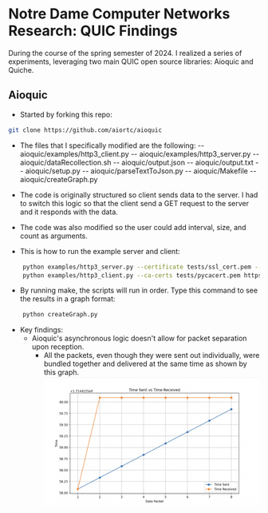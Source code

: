 # Notre Dame Computer Networks Research: QUIC Findings

During the course of the spring semester of 2024. I realized a series of experiments, leveraging two main QUIC open source libraries: Aioquic and Quiche. 

## Aioquic
- Started by forking this repo:
```bash
git clone https://github.com/aiortc/aioquic
```

- The files that I specifically modified are the following:
-- aioquic/examples/http3_client.py 
-- aioquic/examples/http3_server.py
-- aioquic/dataRecollection.sh
-- aioquic/output.json
-- aioquic/output.txt
-- aioquic/setup.py
-- aioquic/parseTextToJson.py
-- aioquic/Makefile
-- aioquic/createGraph.py


- The code is originally structured so client sends data to the server. I had to switch this logic so that the client send a GET request to the server and it responds with the data. 
- The code was also modified so the user could add interval, size, and count as arguments. 

- This is how to run the example server and client:
```bash
    python examples/http3_server.py --certificate tests/ssl_cert.pem --private-key tests/ssl_key.pem -interval 0.250 -size 100 -count
    python examples/http3_client.py --ca-certs tests/pycacert.pem https://localhost:4433/
```
- By running make, the scripts will run in order. Type this command to see the results in a graph format:
```bash
    python createGraph.py
```

- Key findings:
    - Aioquic's asynchronous logic doesn't allow for packet separation upon reception. 
        - All the packets, even though they were sent out individually, were bundled together and delivered at the same time as shown by this graph. 
        ![image](aioquic_graph.png)









